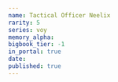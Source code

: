 ```yaml
---
name: Tactical Officer Neelix
rarity: 5
series: voy
memory_alpha:
bigbook_tier: -1
in_portal: true
date:
published: true
---
```




